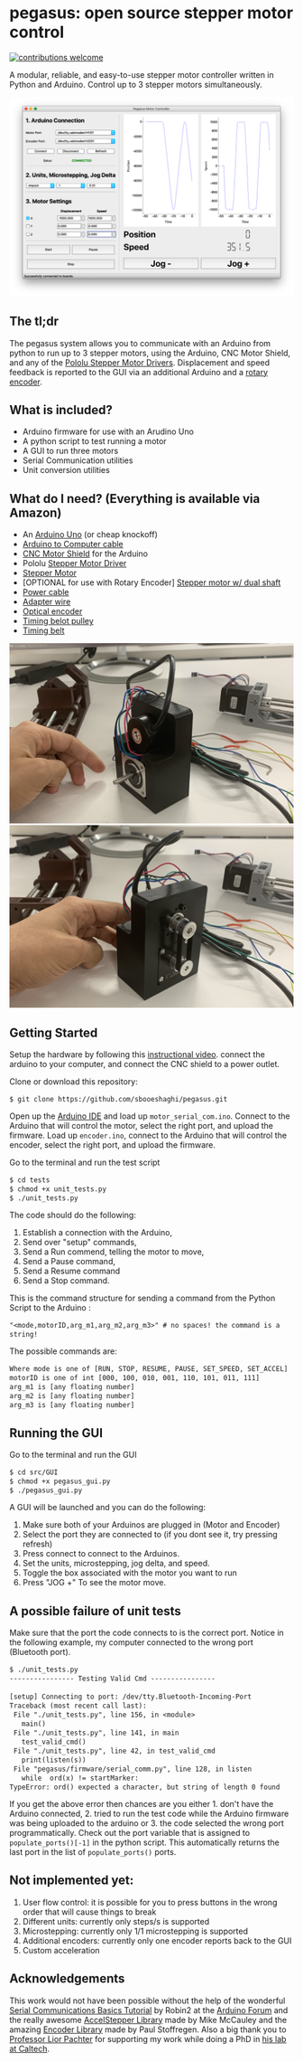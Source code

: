 # pegasus: open source stepper motor control

[![contributions welcome](https://img.shields.io/badge/contributions-welcome-brightgreen.svg?style=flat)](https://github.com/dwyl/esta/issues)

A modular, reliable, and easy-to-use stepper motor controller written in Python and Arduino. Control up to 3 stepper motors simultaneously.

![poseidon_logo](docs/example.png)

## The tl;dr

The pegasus system allows you to communicate with an Arduino from python to run up to 3 stepper motors, using the Arduino, CNC Motor Shield, and any of the [Pololu Stepper Motor Drivers](https://www.pololu.com/category/120/stepper-motor-drivers). Displacement and speed feedback is reported to the GUI via an additional Arduino and a [rotary encoder](https://www.amazon.com/Signswise-Incremental-Encoder-Dc5-24v-Voltage/dp/B00UTIFCVA/ref=sr_1_3?keywords=rotary+encoder&qid=1572125510&sr=8-3).

## What is included?
* Arduino firmware for use with an Arudino Uno
* A python script to test running a motor
* A GUI to run three motors 
* Serial Communication utilities
* Unit conversion utilities

## What do I need? (Everything is available via Amazon)
* An [Arduino Uno](https://www.amazon.com/Arduino-A000066-ARDUINO-UNO-R3/dp/B008GRTSV6/ref=sr_1_3?keywords=arduino&qid=1570988503&sr=8-3) (or cheap knockoff)
* [Arduino to Computer cable](https://www.amazon.com/AmazonBasics-USB-2-0-Cable-Male/dp/B00NH11KIK/ref=sr_1_3?keywords=arduino+cable&qid=1570989005&sr=8-3)
* [CNC Motor Shield](https://www.amazon.com/HiLetgo®-Engraver-Printer-Expansion-Arduino/dp/B01D2HL9T8/ref=sr_1_5?keywords=cnc+motor+shield&qid=1570988531&sr=8-5) for the Arduino
* Pololu [Stepper Motor Driver](https://www.amazon.com/KINGPRINT-DRV8825-Stepper-Driver-Printer/dp/B075XH1TSJ/ref=sr_1_4?keywords=pololu+stepper+motor+driver&qid=1570988556&sr=8-4)
* [Stepper Motor](https://www.amazon.com/STEPPERONLINE-Stepper-Bipolar-Connector-compatible/dp/B00PNEQKC0/ref=sr_1_4?keywords=stepper+motor&qid=1570988610&sr=8-4)
* [OPTIONAL for use with Rotary Encoder] [Stepper motor w/ dual shaft](https://www.amazon.com/Double-Stepper-Bipolar-4-wires-Pinter/dp/B00W98YK5M/ref=sr_1_11?keywords=stepper+motor+dual+shaft&qid=1572125910&s=industrial&sr=1-11)
* [Power cable](https://www.amazon.com/ALITOVE-Converter-5-5x2-1mm-100V-240V-Security/dp/B078RT3ZPS/ref=sr_1_12?keywords=power+cable+to+terminal&qid=1570988714&sr=8-12)
* [Adapter wire](https://www.amazon.com/43x2pcs-Connectors-Security-Lighting-MILAPEAK/dp/B072BXB2Y8/ref=sr_1_11?keywords=power+cable+to+terminal&qid=1570988714&sr=8-11)
* [Optical encoder](https://www.amazon.com/Signswise-Incremental-Encoder-Dc5-24v-Voltage/dp/B00UTIFCVA/ref=sr_1_3?keywords=rotary+encoder&qid=1572125510&sr=8-3)
*  [Timing belot pulley](https://www.amazon.com/Qunqi-Aluminum-Timing-Pulley-Printer/dp/B01IMR6OR0/ref=sr_1_19?keywords=stepper+motor+timing+belt&qid=1572125697&sr=8-19)
* [Timing belt](https://www.amazon.com/iOrion-Printer-Timing-Closed-Rubber/dp/B07KK86NYX/ref=sr_1_9?keywords=stepper+motor+timing+belt&qid=1572125757&sr=8-9)

![encoder_1](docs/encoder_1.jpg)
![encoder_2](docs/encoder_2.jpg)

## Getting Started
Setup the hardware by following this [instructional video](https://www.youtube.com/watch?v=Xl02fsRCJ7U). connect the arduino to your computer, and connect the CNC shield to a power outlet.

Clone or download this repository:
```
$ git clone https://github.com/sbooeshaghi/pegasus.git
```

Open up the [Arduino IDE](https://www.arduino.cc/en/main/software) and load up `motor_serial_com.ino`. Connect to the Arduino that will control the motor, select the right port, and upload the firmware. Load up `encoder.ino`, connect to the Arduino that will control the encoder, select the right port, and upload the firmware.

Go to the terminal and run the test script
```
$ cd tests
$ chmod +x unit_tests.py
$ ./unit_tests.py
```

The code should do the following:
1. Establish a connection with the Arduino,
2. Send over "setup" commands,
3. Send a Run commend, telling the motor to move,
4. Send a Pause command, 
5. Send a Resume command
6. Send a Stop command.

This is the command structure for sending a command from the Python Script to the Arduino :
```
"<mode,motorID,arg_m1,arg_m2,arg_m3>" # no spaces! the command is a string!
```

The possible commands are:
```
Where mode is one of [RUN, STOP, RESUME, PAUSE, SET_SPEED, SET_ACCEL]
motorID is one of int [000, 100, 010, 001, 110, 101, 011, 111] 
arg_m1 is [any floating number]
arg_m2 is [any floating number]
arg_m3 is [any floating number]
```

## Running the GUI
Go to the terminal and run the GUI 
```
$ cd src/GUI
$ chmod +x pegasus_gui.py
$ ./pegasus_gui.py
```

A GUI will be launched and you can do the following:
1. Make sure both of your Arduinos are plugged in (Motor and Encoder)
2. Select the port they are connected to (if you dont see it, try pressing refresh)
3. Press connect to connect to the Arduinos.
4. Set the units, microstepping, jog delta, and speed.
5. Toggle the box associated with the motor you want to run
6. Press "JOG +" To see the motor move.

## A possible failure of unit tests
Make sure that the port the code connects to is the correct port. Notice in the following example, my computer connected to the wrong port (Bluetooth port). 

 ```
 $ ./unit_tests.py
---------------- Testing Valid Cmd ----------------

[setup] Connecting to port: /dev/tty.Bluetooth-Incoming-Port
Traceback (most recent call last):
  File "./unit_tests.py", line 156, in <module>
    main()
  File "./unit_tests.py", line 141, in main
    test_valid_cmd()
  File "./unit_tests.py", line 42, in test_valid_cmd
    print(listen(s))
  File "pegasus/firmware/serial_comm.py", line 128, in listen
    while  ord(x) != startMarker:
TypeError: ord() expected a character, but string of length 0 found
```

If you get the above error then chances are you either 1. don't have the Arduino connected, 2. tried to run the test code while the Arduino firmware was being uploaded to the arduino or 3. the code selected the wrong port programmatically. Check out the port variable that is assigned to `populate_ports()[-1]` in the python script. This automatically returns the last port in the list of `populate_ports()` ports.

## Not implemented yet:
1. User flow control: it is possible for you to press buttons in the wrong order that will cause things to break
2. Different units: currently only steps/s is supported
3. Microstepping: currently only 1/1 microstepping is supported
4. Additional encoders: currently only one encoder reports back to the GUI
5. Custom acceleration

## Acknowledgements
This work would not have been possible without the help of the wonderful [Serial Communications Basics Tutorial](https://forum.arduino.cc/index.php?topic=396450.0) by Robin2 at the [Arduino Forum](https://forum.arduino.cc/index.php) and the really awesome [AccelStepper Library](http://www.airspayce.com/mikem/arduino/AccelStepper/classAccelStepper.html) made by Mike McCauley and the amazing [Encoder Library](https://www.pjrc.com/teensy/td_libs_Encoder.html) made by Paul Stoffregen. Also a big thank you to [Professor Lior Pachter](https://liorpachter.wordpress.com) for supporting my work while doing a PhD in [his lab at Caltech](https://pachterlab.github.io).
